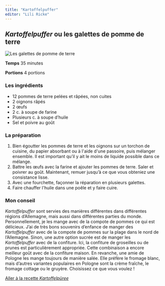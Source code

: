 ```yaml
---
title: "Kartoffelpuffer"
editor: "Lili Ricke"
---
```


## ***Kartoffelpuffer* ou les galettes de pomme de terre**

![Les galettes de pomme de terre](/images/Kartoffelpuffer.jpg)

**Temps**       35 minutes

**Portions**    4 portions



### **Les ingrédients**
* 12 pommes de terre pelées et râpées, non cuites
* 2 oignons râpés
* 2 œufs
* 2 c. à soupe de farine
* Plusieurs c. à soupe d’huile
* Sel et poivre au goût

### **La préparation**
1. Bien égoutter les pommes de terre et les oignons sur un torchon de cuisine, du papier absorbant ou à l'aide d'une passoire, puis mélanger ensemble. Il est important qu’il y ait le moins de liquide possible dans ce mélange. 
2. Battre les œufs avec la farine et ajouter les pommes de terre. Saler et poivrer au goût. Maintenant, remuer jusqu’à ce que vous obteniez une consistance lisse.
3. Avec une fourchette, façonner la réparation en plusieurs galettes.
4. Faire chauffer l'huile dans une poêle et y faire cuire.

### **Mon conseil**

*Kartoffelpuffer* sont servies des manières différentes dans différentes régions d’Allemagne, mais aussi dans différentes parties du monde. Personnellement, je les mange avec de la compote de pommes ce qui est délicieux. J’ai de très bons souvenirs d’enfance de manger des *Kartoffelpuffer* avec de la compote de pommes sur la plage dans le nord de l’Allemagne. Sinon, une autre option sucrée est de manger les *Kartoffelpuffer* avec de la confiture. Ici, la confiture de groseilles ou de prunes est particulièrement appropriée. Cette combinaison a encore meilleur goût avec de la confiture maison. En revanche, une amie de Pologne les mange toujours de manière salée. Elle préfère le fromage blanc, mais d’autres variantes populaires en Pologne sont la crème fraîche, le fromage cottage ou le gruyère. Choisissez ce que vous voulez  !


[Aller à la recette *Kartoffelpüree*](https://xlilix2312.github.io/Kartoffel/kartoffelp%C3%BCree/)
